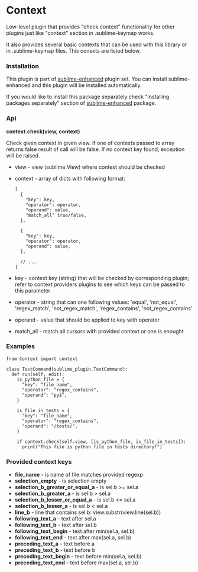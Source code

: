 # Context

Low-level plugin that provides "check context" functionality for other plugins
just like "context" section in .sublime-keymap works.

It also provides several basic contexts that can be used with this library or
in .sublime-keymap files. This conexts are listed below.


### Installation

This plugin is part of [sublime-enhanced](http://github.com/shagabutdinov/sublime-enhanced)
plugin set. You can install sublime-enhanced and this plugin will be installed
automatically.

If you would like to install this package separately check "Installing packages
separately" section of [sublime-enhanced](http://github.com/shagabutdinov/sublime-enhanced)
package.


### Api

  **context.check(view, context)**

  Check given context in given view. If one of
  contexts passed to array returns false result of call will be false. If no
  context key found, exception will be raised.

  - view - view (sublime.View) where context should be checked

  - context - array of dicts with following format:
    ```
    [
      {
        "key": key,
        "operator": operator,
        "operand": value,
        "match_all" true/false,
      },

      {
        "key": key,
        "operator": operator,
        "operand": value,
      },

      // ...
    ]
    ```

  - key - context key (string) that will be checked by corresponding plugin;
    refer to context providers plugins to see which keys can be passed to
    this parameter

  - operator - string that can one following values: 'equal', 'not_equal',
    'regex_match', 'not_regex_match', 'regex_contains', 'not_regex_contains'

  - operand - value that should be applied to key with operator

  - match_all - match all cursors with provided context or one is enought


### Examples

    from Context import context

    class TestCommand(sublime_plugin.TextCommand):
      def run(self, edit):
        is_python_file = {
          "key": "file_name",
          "operator": "regex_contains",
          "operand": "py$",
        }

        is_file_in_tests = {
          "key": "file_name",
          "operator": "regex_contains",
          "operand": "/tests/",
        }

        if context.check(self.view, [is_python_file, is_file_in_tests]):
          print("This file is python file in tests directory!")


### Provided context keys

- **file_name** - is name of file matches provided regexp
- **selection_empty** - is selection empty
- **selection_b_greater_or_equal_a** - is sel.b >= sel.a
- **selection_b_greater_a** - is sel.b > sel.a
- **selection_b_lesser_or_equal_a** - is sel.b <= sel.a
- **selection_b_lesser_a** - is sel.b < sel.a
- **line_b** - line that contains sel.b: view.substr(view.line(sel.b))
- **following_text_a** - text after sel.a
- **following_text_b** - text after sel.b
- **following_text_begin** - text after min(sel.a, sel.b)
- **following_text_end** - text after max(sel.a, sel.b)
- **preceding_text_a** - text before a
- **preceding_text_b** - text before b
- **preceding_text_begin** - text before min(sel.a, sel.b)
- **preceding_text_end** - text before max(sel.a, sel.b)